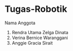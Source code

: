 # Tugas-Robotik
Nama Anggota
1. Rendra Utama Zelga Dinata
2. Verina Bernice Waranggani
3. Anggie Gracia Sirait
